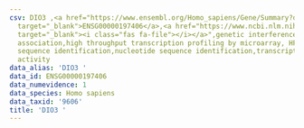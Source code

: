 ```yaml
---
csv: DIO3 ,<a href="https://www.ensembl.org/Homo_sapiens/Gene/Summary?db=core;g=ENSG00000197406"
  target="_blank">ENSG00000197406</a>,<a href="https://www.ncbi.nlm.nih.gov/pubmed/28369544"
  target="_blank"><i class="fas fa-file"></i></a>",genetic interference,functional
  association,high throughput transcription profiling by microarray, HF73 cells,nucleotide
  sequence identification,nucleotide sequence identification,transcriptional regulation,up-regulates
  activity
data_alias: 'DIO3 '
data_id: ENSG00000197406
data_numevidence: 1
data_species: Homo sapiens
data_taxid: '9606'
title: 'DIO3 '
---
```

